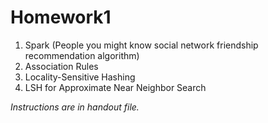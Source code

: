# Homework1

1. Spark (People you might know social network friendship recommendation algorithm)
2. Association Rules
3. Locality-Sensitive Hashing
4. LSH for Approximate Near Neighbor Search

*Instructions are in handout file.*